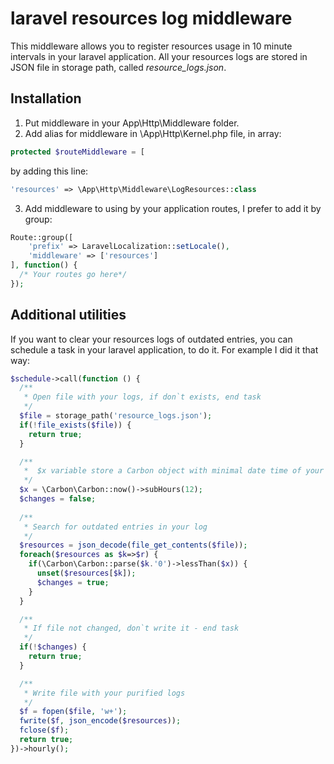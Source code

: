 # laravel resources log middleware

This middleware allows you to register resources usage in 10 minute intervals in your laravel application. All your resources logs are stored in JSON file in storage path, called _resource_logs.json_.

## Installation

1. Put middleware in your App\Http\Middleware folder.
2. Add alias for middleware in \App\Http\Kernel.php file, in array:
```php
protected $routeMiddleware = [
```
by adding this line:
```php
'resources' => \App\Http\Middleware\LogResources::class
```
3. Add middleware to using by your application routes, I prefer to add it by group:

```php
Route::group([
    'prefix' => LaravelLocalization::setLocale(),
    'middleware' => ['resources'] 
], function() {
  /* Your routes go here*/
});
```
## Additional utilities

If you want to clear your resources logs of outdated entries, you can schedule a task in your laravel application, to do it. For example I did it that way:
```php
$schedule->call(function () {
  /**
   * Open file with your logs, if don`t exists, end task
   */
  $file = storage_path('resource_logs.json');
  if(!file_exists($file)) {
    return true;
  }

  /**
   *  $x variable store a Carbon object with minimal date time of your logs entries, that can be ignored while deleting a outdated entries
   */
  $x = \Carbon\Carbon::now()->subHours(12);
  $changes = false;
  
  /**
   * Search for outdated entries in your log
   */
  $resources = json_decode(file_get_contents($file));
  foreach($resources as $k=>$r) {
    if(\Carbon\Carbon::parse($k.'0')->lessThan($x)) {
      unset($resources[$k]);
      $changes = true;
    }
  }

  /**
   * If file not changed, don`t write it - end task
   */
  if(!$changes) {
    return true;
  }

  /**
   * Write file with your purified logs
   */
  $f = fopen($file, 'w+');
  fwrite($f, json_encode($resources));
  fclose($f);
  return true;
})->hourly();
```
